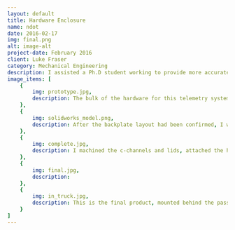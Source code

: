 ```yaml
---
layout: default
title: Hardware Enclosure
name: ndot
date: 2016-02-17
img: final.png
alt: image-alt
project-date: February 2016
client: Luke Fraser
category: Mechanical Engineering
description: I assisted a Ph.D student working to provide more accurate real time winter weather and road condition updates to the Nevada Department of Transportation (NDOT) utilizing their own vehicles operating in the Sierra Nevada foothills and mountains. This telemetry system allows Department of Transportation to more effectively allocate their resources (snow plows, salt, etc) in the places needed the most. In addition to taking weather readings, this system also monitors the rate at which salt is being spread onto the ground, and senses when there is no longer any salt in the back of the plow. 
image_items: [
    {
        img: prototype.jpg,
        description: The bulk of the hardware for this telemetry system is mounted inside the cab, where it is protected from the weather. My job was to design a layout for the hardware and its enclosure that was within the spatial limitations set for fitting it behind the passenger seat in the cab of the NDOT snow plows. After the layout was finalized, I built a prototype of the backplate with mounting holes for the hardware to be attached to, to confirm the dimensions for the mounting holes were correct.
    },
    {
        img: solidworks_model.png,
        description: After the backplate layout had been confirmed, I worked with a vendor to machine the backplate. I then finalized the c channel and lid design, ensuring the process of mounting the enclosure to the wall of the cab of the truck would not be difficult.
    },
    {
        img: complete.jpg,
        description: I machined the c-channels and lids, attached the hardware to the backplate, and put together the enclosure.
    },
    {
        img: final.jpg,
        description:
    },
    {
        img: in_truck.jpg,
        description: This is the final product, mounted behind the passenger seat in the cab of the snow plow.
    }
]
---
```

